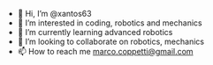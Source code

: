 - 👋 Hi, I’m @xantos63
- 👀 I’m interested in coding, robotics and mechanics
- 🌱 I’m currently learning advanced robotics
- 💞️ I’m looking to collaborate on robotics, mechanics
- 📫 How to reach me marco.coppetti@gmail.com

<!---
xantos63/xantos63 is a ✨ special ✨ repository because its `README.md` (this file) appears on your GitHub profile.
You can click the Preview link to take a look at your changes.
--->

